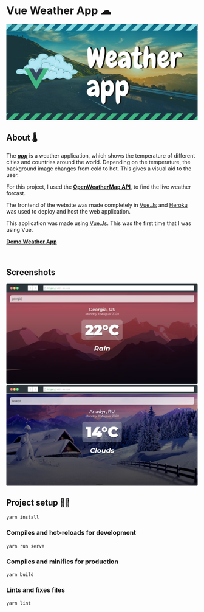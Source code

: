 # Vue Weather App ☁

![Thumbnail](./images/thumbnail-vue.png)


## About 🌡

The ___[app](https://fathomless-falls-25481.herokuapp.com/)___ is a weather application, which shows the temperature of different cities and countries around the world. Depending on the temperature, the background image changes from cold to hot. This gives a visual aid to the user. 

For this project, I used the __[OpenWeatherMap API](https://openweathermap.org/api)__, to find the live weather forcast.

The frontend of the website was made completely in [Vue.Js](https://vuejs.org/) and [Heroku](https://heroku.com/) was used to deploy and host the web application. 

This application was made using [Vue.Js](https://vuejs.org/). This was the first time that I was using Vue. 

__[Demo Weather App](https://fathomless-falls-25481.herokuapp.com/)__

<br>

## Screenshots

![Thumbnail](./images/hot.png)
![Thumbnail](./images/cold.png)

## Project setup 👨‍💻
```
yarn install
```

### Compiles and hot-reloads for development
```
yarn run serve
```

### Compiles and minifies for production
```
yarn build
```

### Lints and fixes files
```
yarn lint
```


